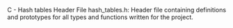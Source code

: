 C - Hash tables
Header File 
hash_tables.h: Header file containing definitions and prototypes for all types and functions written for the project.
